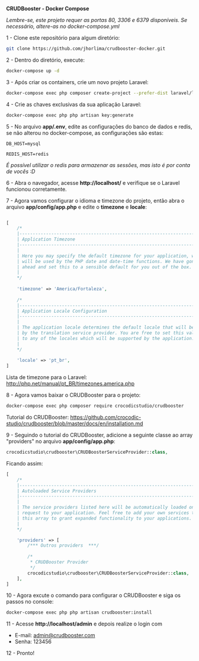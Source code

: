 **CRUDBooster - Docker Compose**

_Lembre-se, este projeto requer as portas 80, 3306 e 6379 disponíveis. Se necessário, altere-as no docker-compose.yml_

1 - Clone este repositório para algum diretório:

```sh
git clone https://github.com/jhorlima/crudbooster-docker.git
```

2 - Dentro do diretório, execute:

```sh
docker-compose up -d
```

3 - Após criar os containers, crie um novo projeto Laravel:

```sh
docker-compose exec php composer create-project --prefer-dist laravel/laravel ./
```

4 - Crie as chaves exclusivas da sua aplicação Laravel:

```sh
docker-compose exec php php artisan key:generate
```

5 - No arquivo **app/.env**, edite as configurações do banco de dados e redis, se não alterou no docker-compose, as configurações são estas:

```env
DB_HOST=mysql

REDIS_HOST=redis
```

_É possível utilizar o redis para armazenar as sessões, mas isto é por conta de vocês :D_

6 - Abra o navegador, acesse **http://localhost/** e verifique se o Laravel funcionou corretamente.

7 - Agora vamos configurar o idioma e timezone do projeto, então abra o arquivo **app/config/app.php** e edite o **timezone** e **locale**:

```php

[
    /*
    |--------------------------------------------------------------------------
    | Application Timezone
    |--------------------------------------------------------------------------
    |
    | Here you may specify the default timezone for your application, which
    | will be used by the PHP date and date-time functions. We have gone
    | ahead and set this to a sensible default for you out of the box.
    |
    */
    
    'timezone' => 'America/Fortaleza',
    
    /*
    |--------------------------------------------------------------------------
    | Application Locale Configuration
    |--------------------------------------------------------------------------
    |
    | The application locale determines the default locale that will be used
    | by the translation service provider. You are free to set this value
    | to any of the locales which will be supported by the application.
    |
    */
    
    'locale' => 'pt_br',
]
```

Lista de timezone para o Laravel: http://php.net/manual/pt_BR/timezones.america.php

8 - Agora vamos baixar o CRUDBooster para o projeto:

```sh
docker-compose exec php composer require crocodicstudio/crudbooster
```

Tutorial do CRUDBooster: https://github.com/crocodic-studio/crudbooster/blob/master/docs/en/installation.md

9 - Seguindo o tutorial do CRUDBooster, adicione a seguinte classe ao array "providers" no arquivo **app/config/app.php**:

```php
crocodicstudio\crudbooster\CRUDBoosterServiceProvider::class,
```

Ficando assim: 

```php
[
    /*
    |--------------------------------------------------------------------------
    | Autoloaded Service Providers
    |--------------------------------------------------------------------------
    |
    | The service providers listed here will be automatically loaded on the
    | request to your application. Feel free to add your own services to
    | this array to grant expanded functionality to your applications.
    |
    */

    'providers' => [
        /*** Outros providers  ***/
        
        /*
         * CRUDBooster Provider
         */
        crocodicstudio\crudbooster\CRUDBoosterServiceProvider::class,
    ],
]
```

10 - Agora excute o comando para configurar o CRUDBooster e siga os passos no console:

```sh
docker-compose exec php php artisan crudbooster:install
```

11 - Acesse **http://localhost/admin** e depois realize o login com 

- E-mail: admin@crudbooster.com
- Senha: 123456

12 - Pronto!